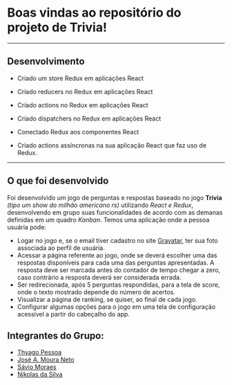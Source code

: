 # Boas vindas ao repositório do projeto de Trivia!

---

## Desenvolvimento

  - Criado um store Redux em aplicações React

  - Criado reducers no Redux em aplicações React

  - Criado actions no Redux em aplicações React

  - Criado dispatchers no Redux em aplicações React

  - Conectado Redux aos componentes React

  - Criado actions assíncronas na sua aplicação React que faz uso de Redux.

---

## O que foi desenvolvido

Foi desenvolvido um jogo de perguntas e respostas baseado no jogo **Trivia** _(tipo um show do milhão americano rs)_ utilizando _React e Redux_, desenvolvendo em grupo suas funcionalidades de acordo com as demanas definidas em um quadro _Kanban_. Temos uma aplicação onde a pessoa usuária pode:

  - Logar no jogo e, se o email tiver cadastro no site [Gravatar](https://pt.gravatar.com/), ter sua foto associada ao perfil de usuária.
  - Acessar a página referente ao jogo, onde se deverá escolher uma das respostas disponíveis para cada uma das perguntas apresentadas. A resposta deve ser marcada antes do contador de tempo chegar a zero, caso contrário a resposta deverá ser considerada errada.
  - Ser redirecionada, após 5 perguntas respondidas, para a tela de score, onde o texto mostrado depende do número de acertos.
  - Visualizar a página de ranking, se quiser, ao final de cada jogo.
  - Configurar algumas opções para o jogo em uma tela de configuração acessível a partir do cabeçalho do app.

## Integrantes do Grupo: 

  - [Thyago Pessoa](https://github.com/flash898)
  - [José A. Moura Neto](https://github.com/JAMNeto)
  - [Sávio Moraes](https://github.com/SavioMoraes)
  - [Nikolas da Silva](https://github.com/nsilva90)
  

